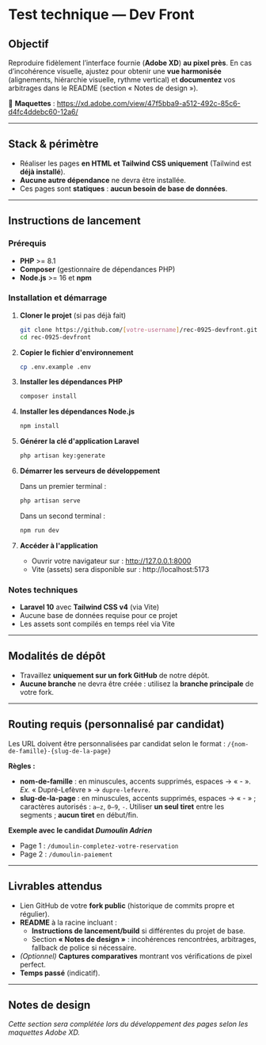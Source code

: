 # Test technique — Dev Front

## Objectif
Reproduire fidèlement l’interface fournie (**Adobe XD**) **au pixel près**.
En cas d’incohérence visuelle, ajustez pour obtenir une **vue harmonisée** (alignements, hiérarchie visuelle, rythme vertical) et **documentez** vos arbitrages dans le README (section « Notes de design »).

🔗 **Maquettes** : https://xd.adobe.com/view/47f5bba9-a512-492c-85c6-d4fc4ddebc60-12a6/

---

## Stack & périmètre
- Réaliser les pages **en HTML et Tailwind CSS uniquement** (Tailwind est **déjà installé**).
- **Aucune autre dépendance** ne devra être installée.
- Ces pages sont **statiques** : **aucun besoin de base de données**.

---

## Instructions de lancement

### Prérequis
- **PHP** >= 8.1
- **Composer** (gestionnaire de dépendances PHP)
- **Node.js** >= 16 et **npm**

### Installation et démarrage

1. **Cloner le projet** (si pas déjà fait)
   ```bash
   git clone https://github.com/[votre-username]/rec-0925-devfront.git
   cd rec-0925-devfront
   ```

2. **Copier le fichier d'environnement**
   ```bash
   cp .env.example .env
   ```

3. **Installer les dépendances PHP**
   ```bash
   composer install
   ```

4. **Installer les dépendances Node.js**
   ```bash
   npm install
   ```

5. **Générer la clé d'application Laravel**
   ```bash
   php artisan key:generate
   ```

6. **Démarrer les serveurs de développement**

   Dans un premier terminal :
   ```bash
   php artisan serve
   ```

   Dans un second terminal :
   ```bash
   npm run dev
   ```

7. **Accéder à l'application**
   - Ouvrir votre navigateur sur : http://127.0.0.1:8000
   - Vite (assets) sera disponible sur : http://localhost:5173

### Notes techniques
- **Laravel 10** avec **Tailwind CSS v4** (via Vite)
- Aucune base de données requise pour ce projet
- Les assets sont compilés en temps réel via Vite

---

## Modalités de dépôt
- Travaillez **uniquement sur un fork GitHub** de notre dépôt.
- **Aucune branche** ne devra être créée : utilisez la **branche principale** de votre fork.

---

## Routing requis (personnalisé par candidat)
Les URL doivent être personnalisées par candidat selon le format :
`/{nom-de-famille}-{slug-de-la-page}`

**Règles :**
- **nom-de-famille** : en minuscules, accents supprimés, espaces → « - ».
  *Ex.* « Dupré-Lefèvre » → `dupre-lefevre`.
- **slug-de-la-page** : en minuscules, accents supprimés, espaces → « - » ; caractères autorisés : `a–z`, `0–9`, `-`.
  Utiliser **un seul tiret** entre les segments ; **aucun tiret** en début/fin.

**Exemple avec le candidat *Dumoulin Adrien***
- Page 1 : `/dumoulin-completez-votre-reservation`
- Page 2 : `/dumoulin-paiement`

---

## Livrables attendus
- Lien GitHub de votre **fork public** (historique de commits propre et régulier).
- **README** à la racine incluant :
    - **Instructions de lancement/build** si différentes du projet de base.
    - Section **« Notes de design »** : incohérences rencontrées, arbitrages, fallback de police si nécessaire.
- *(Optionnel)* **Captures comparatives** montrant vos vérifications de pixel perfect.
- **Temps passé** (indicatif).

---

## Notes de design
*Cette section sera complétée lors du développement des pages selon les maquettes Adobe XD.*
